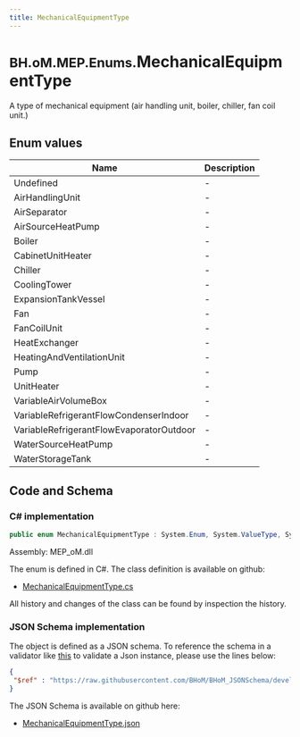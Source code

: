 ```yaml
---
title: MechanicalEquipmentType
---
```


# <small>BH.oM.MEP.Enums.</small>**MechanicalEquipmentType**

A type of mechanical equipment (air handling unit, boiler, chiller, fan coil unit.)

## Enum values

| Name            | Description                                                    |
|-----------------|----------------------------------------------------------------|
| Undefined |  -  |
| AirHandlingUnit |  -  |
| AirSeparator |  -  |
| AirSourceHeatPump |  -  |
| Boiler |  -  |
| CabinetUnitHeater |  -  |
| Chiller |  -  |
| CoolingTower |  -  |
| ExpansionTankVessel |  -  |
| Fan |  -  |
| FanCoilUnit |  -  |
| HeatExchanger |  -  |
| HeatingAndVentilationUnit |  -  |
| Pump |  -  |
| UnitHeater |  -  |
| VariableAirVolumeBox |  -  |
| VariableRefrigerantFlowCondenserIndoor |  -  |
| VariableRefrigerantFlowEvaporatorOutdoor |  -  |
| WaterSourceHeatPump |  -  |
| WaterStorageTank |  -  |


## Code and Schema

### C# implementation

``` C# title="C#"
public enum MechanicalEquipmentType : System.Enum, System.ValueType, System.IComparable, System.ISpanFormattable, System.IFormattable, System.IConvertible
```

Assembly: MEP_oM.dll

The enum is defined in C#. The class definition is available on github:

- [MechanicalEquipmentType.cs](https://github.com/BHoM/BHoM/blob/develop/MEP_oM/Enums\MechanicalEquipmentType.cs)

All history and changes of the class can be found by inspection the history.
### JSON Schema implementation

The object is defined as a JSON schema. To reference the schema in a validator like [this](https://www.jsonschemavalidator.net/) to validate a Json instance, please use the lines below:

``` json title="JSON Schema"
{
 "$ref" : "https://raw.githubusercontent.com/BHoM/BHoM_JSONSchema/develop/MEP_oM/Enums/MechanicalEquipmentType.json"
}
```

The JSON Schema is available on github here:

- [MechanicalEquipmentType.json](https://github.com/BHoM/BHoM_JSONSchema/blob/develop/MEP_oM/Enums/MechanicalEquipmentType.json)
